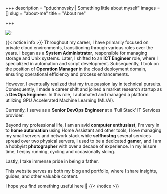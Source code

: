 +++
description = "pduchnovsky | Something little about myself"
images = []
slug = "about-me"
title = "About me"

+++

![-](photos/pc.jpg "this is where the magic happens")

{{< notice info >}}
Throughout my career, I have primarily focused on private cloud environments, transitioning through various roles over the years. I began as a **System Administrator**, responsible for managing storage and Unix systems. Later, I shifted to an **ICT Engineer** role, where I specialized in automation and script development. Subsequently, I took on the position of **Operation Manager** in the cloud deployment domain, ensuring operational efficiency and process enhancements.

However, I eventually realized that my true passion lay in technical pursuits. Consequently, I made a career shift and joined a market research startup as a **DevOps Engineer**. In this role, I automated and managed a platform utilizing GPU Accelerated Machine Learning (ML/AI).

Currently, I serve as a **Senior DevOps Engineer** at a ‘Full Stack’ IT Services provider.

Beyond my professional life, I am an avid **computer enthusiast**, I'm very in to **home automation** using Home Assistant and other tools, I love managing my small servers and network stack while **selfhostng** several services spread over two physical servers, I used to be a dedicated **gamer**, and I am a hobbyist **photographer** with over a decade of experience. In my leisure time, I enjoy running, cycling and occasionally skiing.

Lastly, I take immense pride in being a father.

This website serves as both my blog and portfolio, where I share insights, guides, and other valuable content.

I hope you find something useful here 🌟
{{< /notice >}}

